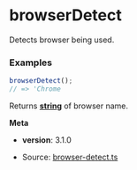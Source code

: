 <!-- Generated by documentation.js. Update this documentation by updating the source code. -->

# browserDetect

Detects browser being used.

### Examples

```javascript
browserDetect();
// => 'Chrome
```

Returns **[string][1]** of browser name.

**Meta**

*   **version**: 3.1.0

[1]: https://developer.mozilla.org/docs/Web/JavaScript/Reference/Global_Objects/String


* Source: [browser-detect.ts](https://github.com/iamdevlinph/common-utils-pkg/blob/main/src/browser-detect/browser-detect.ts#L17-L52)